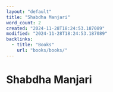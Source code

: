 ```yaml
---
layout: "default"
title: "Shabdha Manjari"
word_count: 2
created: "2024-11-28T18:24:53.187089"
modified: "2024-11-28T18:24:53.187089"
backlinks:
  - title: "Books"
    url: "books/books/"
---
```

# Shabdha Manjari

